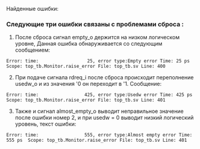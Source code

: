 Найденные ошибки:

### Следующие три ошибки связаны с проблемами сброса :
1. После сброса сигнал empty_o держится на низком логическом уровне,
Данная ошибка обнаруживается со следующим сообщением:

`Error: time:                  25, error type:Empty error
Time: 25 ps  Scope: top_tb.Monitor.raise_error File: top_tb.sv Line: 400`

2. При подаче сигнала rdreq_i после сброса происходит переполнение usedw_o и из значения '0 он переходит в '1. Сообщение:

`Error: time:                 425, error type:Usedw error
Time: 425 ps  Scope: top_tb.Monitor.raise_error File: top_tb.sv Line: 401`

3. Также и сигнал almost_empty_o выводит неправильное значение после ошибки номер 2, и при usedw = 0 выводит низкий логический уровень, текст ошибки:

`Error: time:                 555, error type:Almost empty error
Time: 555 ps  Scope: top_tb.Monitor.raise_error File: top_tb.sv Line: 401`